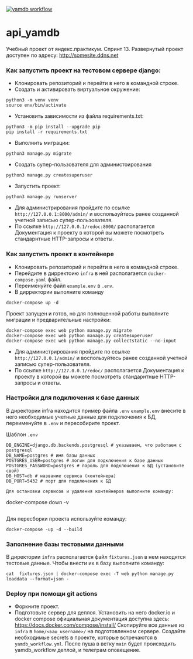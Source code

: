 [![yamdb workflow](https://github.com/kirill-chu/yamdb_final/actions/workflows/yamdb_workflow.yml/badge.svg?branch=master)](https://github.com/kirill-chu/yamdb_final/actions/workflows/yamdb_workflow.yml)

# api_yamdb

Учебный проект от яндекс.практикум. Спринт 13.
Развернутый проект доступен по адресу: http://somesite.ddns.net

### Как запустить проект на тестовом сервере django:
- Клонировать репозиторий и перейти в него в командной строке.
- Cоздать и активировать виртуальное окружение:
```
python3 -m venv venv 
source env/bin/activate
```

- Установить зависимости из файла requirements.txt:
```
python3 -m pip install --upgrade pip
pip install -r requirements.txt
```

- Выполнить миграции:
```
python3 manage.py migrate
```

-  Создать супер-пользователя для администоирования
```
python3 manage.py createsuperuser
```

- Запустить проект:
```
python3 manage.py runserver
```
- Для администрирования пройдите по ссылке `http://127.0.0.1:8000/admin/` и воспользуйтесь ранее созданной учетной записью супер-пользователя.
- По ссылке `http://127.0.0.1/redoc:8000/` располагается Документация к проекту в которой вы можете посмотреть стандарнтные HTTP-запросы и ответы.

### Как запустить проект в контейнере
- Клонировать репозиторий и перейти в него в командной строке.
- Перейдите в дирректоию `infra` в ней располагается `docker-compose.yaml` файл.
- Переименуйте файл `example.env` в `.env`.
- В дирректории выполните команду
```
docker-compose up -d
```
Проект запущен и готов, но для полноценной работы выполните миграции и предварительные настройки:
```
docker-compose exec web python manage.py migrate
docker-compose exec web python manage.py createsuperuser
docker-compose exec web python manage.py collectstatic --no-input
```
- Для администрирования пройдите по ссылке `http://127.0.0.1/admin/` и воспользуйтесь ранее созданной учетной записью супер-пользователя.
- По ссылке `http://127.0.0.1/redoc/` располагается Документация к проекту в которой вы можете посмотреть стандарнтные HTTP-запросы и ответы.

### Настройки для подключения к базе данных
В директории infra находится пример файла `.env` `example.env` внесите в него необходимые учетные данные для подключения к БД, переименуйте в `.env` и пересобирите проект.

Шаблон `.env`
```
DB_ENGINE=django.db.backends.postgresql # указываем, что работаем с postgresql
DB_NAME=postgres # имя базы данных
POSTGRES_USER=postgres # логин для подключения к базе данных
POSTGRES_PASSWORD=postgres # пароль для подключения к БД (установите свой)
DB_HOST=db # название сервиса (контейнера)
DB_PORT=5432 # порт для подключения к БД 

Для остановки сервисов и удаления контейнеров выполните команду:
```
docker-compose down -v
```

```
Для пересборки проекта используйте команду:
```
docker-compose -up -d --build
```

### Заполнение базы тестовыми данными
В директории `infra` располагается файл `fixtures.json` в нем находятся тестовые данные. Чтобы внести их в базу выполните команду:
```
cat  fixtures.json | docker-compose exec -T web python manage.py loaddata --format=json -
```

### Deploy при помощи git actions
- Форкните проект.
- Подготовьте сервер для деплоя.
Установить на него docker.io и docker compose официальная документация доступна здесь: https://docs.docker.com/compose/install/
Скопируйте все данные из `infra` в `home/<ваш_username>/` на подготовленном сервере.
Создайте необходимые secrets в проекте, которые встречаются в `yamdb_workflow.yml`.
После пуша в ветку `main` будет происходить yamdb_workflow деплой, и телеграм оповещение.
